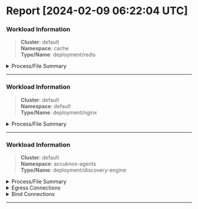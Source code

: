 # Report [2024-02-09 06:22:04 UTC]


### Workload Information 
>**Cluster**: default  
>**Namespace**: cache  
>**Type/Name**: deployment/redis  

<details>
<summary>Process/File Summary</summary>

<table><tr><th>Source Path</th><th>Destination Path</th><th>Status</th></tr><tr><td>
<code>/var/lib/rancher/k3s/data/bf3548384eaabb3435bf08112f1b0cba1afc5add6a6f2f2372aa2906a598fd04/bin/containerd-shim-runc-v2</code>
</td><td>

```diff
- /usr/local/bin/not_redis_server	 
```
</td><td>Allow</td></tr><tr><td>
<code>/var/lib/rancher/k3s/data/bf3548384eaabb3435bf08112f1b0cba1afc5add6a6f2f2372aa2906a598fd04/bin/containerd-shim-runc-v2</code>
</td><td>

```diff
+ /usr/local/bin/redis-server	 
```
</td><td>Allow</td></tr></table>

</details>
<hr>

### Workload Information 
>**Cluster**: default  
>**Namespace**: default  
>**Type/Name**: deployment/nginx  

<details>
<summary>Process/File Summary</summary>

<table><tr><th>Source Path</th><th>Destination Path</th><th>Status</th></tr><tr><td>
<code></code>
</td><td>

```diff
- /usr/bin/not_cut	 
```
</td><td>Allow</td></tr><tr><td>
<code></code>
</td><td>

```diff
+ /usr/bin/cut	 
```
</td><td>Allow</td></tr></table>

</details>
<hr>

### Workload Information 
>**Cluster**: default  
>**Namespace**: accuknox-agents  
>**Type/Name**: deployment/discovery-engine  

<details>
<summary>Process/File Summary</summary>

<table><tr><th>Source Path</th><th>Destination Path</th><th>Status</th></tr><tr><td>

```diff
- /usr/bin/not_dash	 
```
</td><td>
<code>/usr/bin/basename</code>
</td><td>Allow</td></tr><tr><td>

```diff
+ /usr/bin/dash	 
```
</td><td>
<code>/usr/bin/basename</code>
</td><td>Allow</td></tr></table>

</details>
<details>
<summary>Egress Connections</summary>

<table><tr><th>Protocol</th><th>Command</th><th>POD/SVC/IP</th><th>Port</th><th>Namespace</th><th>Type</th></tr><tr><td>
<code>UDP</code>
</td><td>
<code>/usr/local/lib/erlang/erts-13.2.2.2/bin/erlexec</code>
</td><td>
<code>N/A</code>
</td><td>
<code>N/A</code>
</td><td>
<code>N/A</code>
</td><td>
<code>N/A</code>
</td></tr>
<tr><td>

```diff
+ UDP	 
```
</td><td>
<code>/usr/local/lib/erlang/erts-13.2.2.2/bin/erlexec</code>
</td><td>
<code>N/A</code>
</td><td>
<code>N/A</code>
</td><td>
<code>N/A</code>
</td><td>
<code>N/A</code>
</td></tr>
<tr><td>
<code>TCP</code>
</td><td>

```diff
+ /usr/local/lib/erlang/erts-13.2.2.2/bin/erlexec	 
```
</td><td>
<code>127.0.0.1</code>
</td><td>
<code>4369</code>
</td><td>
<code>N/A</code>
</td><td>
<code>N/A</code>
</td></tr>
<tr><td>
<code>TCP</code>
</td><td>
<code>/usr/local/lib/erlang/erts-13.2.2.2/bin/erlexec</code>
</td><td>

```diff
+ 127.0.0.1	 
```
</td><td>
<code>4369</code>
</td><td>
<code>N/A</code>
</td><td>
<code>N/A</code>
</td></tr>
<tr><td>
<code>TCP</code>
</td><td>
<code>/usr/local/lib/erlang/erts-13.2.2.2/bin/erlexec</code>
</td><td>
<code>127.0.0.1</code>
</td><td>

```diff
+ 4369	 
```
</td><td>
<code>N/A</code>
</td><td>
<code>N/A</code>
</td></tr>
<tr><td>

```diff
+ TCP	 
```
</td><td>
<code>/usr/local/lib/erlang/erts-13.2.2.2/bin/erlexec</code>
</td><td>
<code>127.0.0.1</code>
</td><td>
<code>4369</code>
</td><td>
<code>N/A</code>
</td><td>
<code>N/A</code>
</td></tr>
</table>

</details>
<details>
<summary>Bind Connections</summary>

<table><tr><th>Protocol</th><th>Command</th><th>Bind Port</th><th>Bind Address</th></tr><tr><td>
<code>AF_INET</code>
</td><td>
<code>/usr/local/lib/erlang/erts-13.2.2.2/bin/erlexec</code>
</td><td>
<code>N/A</code>
</td><td>

```diff
+ 0.0.0.0	 
```
</td></tr><tr><td>
<code>AF_INET</code>
</td><td>
<code>/usr/local/lib/erlang/erts-13.2.2.2/bin/erlexec</code>
</td><td>
<code>N/A</code>
</td><td>

```diff
+ 0	 
```
</td></tr><tr><td>

```diff
+ AF_INET	 
```
</td><td>
<code>/usr/local/lib/erlang/erts-13.2.2.2/bin/erlexec</code>
</td><td>
<code>N/A</code>
</td><td>
<code>0.0.0.0</code>
</td></tr><tr><td>
<code>AF_INET</code>
</td><td>

```diff
+ /usr/local/lib/erlang/erts-13.2.2.2/bin/erlexec	 
```
</td><td>
<code>N/A</code>
</td><td>
<code>0.0.0.0</code>
</td></tr></table>

</details>
<hr>
